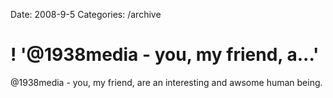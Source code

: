 Date: 2008-9-5
Categories: /archive

# ! '@1938media - you, my friend, a...'

@1938media - you, my friend, are an interesting and awsome human being.
